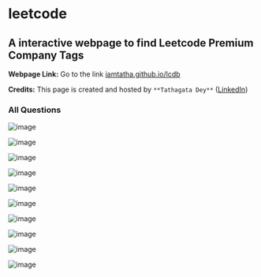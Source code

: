 # leetcode

## A interactive webpage to find Leetcode Premium Company Tags 

**Webpage Link:** Go to the link [iamtatha.github.io/lcdb](iamtatha.github.io/lcdb)

**Credits:** This page is created and hosted by ```**Tathagata Dey**``` ([LinkedIn](https://www.linkedin.com/in/tathagata-dey-580245172/))


### All Questions

![image](https://github.com/user-attachments/assets/e90fd7d7-4682-40e5-a968-9fc3af7ef6b4)


![image](https://github.com/user-attachments/assets/00161f96-2516-4c98-bb6d-82895a527566)


![image](https://github.com/user-attachments/assets/dca0f1cf-722c-417a-91a3-2d45115a2afe)


![image](https://github.com/user-attachments/assets/2d3e4fef-bb60-4f2a-ba46-5b74328703e7)


![image](https://github.com/user-attachments/assets/0c8b8fef-e5eb-41ef-ab7b-7578d1122dcb)


![image](https://github.com/user-attachments/assets/3a0e9fb8-3784-4063-8a57-f5001481ac03)


![image](https://github.com/user-attachments/assets/b33cabf7-30fb-4da9-9a66-1f73e7ee54d1)


![image](https://github.com/user-attachments/assets/c3c77aec-0752-4f4c-8e0b-da27608be29b)


![image](https://github.com/user-attachments/assets/bf4f1ef6-1883-4edf-93c1-17fa35a6119d)


![image](https://github.com/user-attachments/assets/d6ddddd7-78a9-4513-ab1a-660c8b8cca72)


